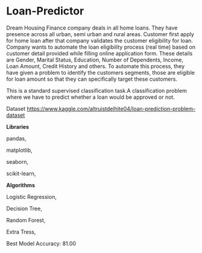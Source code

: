 # Loan-Predictor

Dream Housing Finance company deals in all home loans. They have presence across all urban, semi urban and rural areas. Customer first apply for home loan after that company validates the customer eligibility for loan. Company wants to automate the loan eligibility process (real time) based on customer detail provided while filling online application form. These details are Gender, Marital Status, Education, Number of Dependents, Income, Loan Amount, Credit History and others. To automate this process, they have given a problem to identify the customers segments, those are eligible for loan amount so that they can specifically target these customers.

This is a standard supervised classification task.A classification problem where we have to predict whether a loan would be approved or not.

Dataset
https://www.kaggle.com/altruistdelhite04/loan-prediction-problem-dataset

**Libraries**

pandas,

matplotlib,

seaborn,

scikit-learn,

**Algorithms**

Logistic Regression,

Decision Tree,

Random Forest,

Extra Tress,

Best Model Accuracy: 81.00
